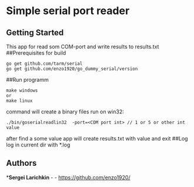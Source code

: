 # Simple serial port reader



## Getting Started
This app for read som COM-port and write results to results.txt
##Prerequisites for build
```
go get github.com/tarm/serial
go get github.com/enzo1920/go_dummy_serial/version
```

##Run programm 
```
make windows
or
make linux 
```
command will create a binary files
run on win32:
```
./bin/goserialreadlin32  -port=<COM port int> // 1 or 5 or other int value
```
after find a some value app will create results.txt with value and exit
##Log 
log in current dir with *.log



## Authors

***Sergei Larichkin** - - https://github.com/enzo1920/


